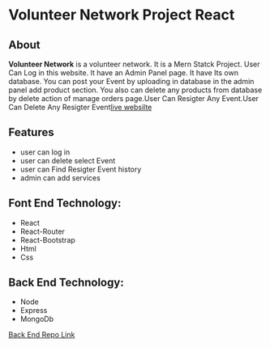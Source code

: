 # Volunteer Network Project React

## About

**Volunteer Network** is a volunteer network. It is a Mern Statck Project. User Can Log in this website. It have an Admin Panel page. It have Its own database. You can post your Event by uploading in database in the admin panel add product section. You also can delete any products from database by delete action of manage orders page.User Can Resigter Any Event.User Can Delete Any Resigter Event[live websilte](https://volunteer-network-1ce50.firebaseapp.com/)

## Features

- user can log in
- user can delete select Event
- user can Find Resigter Event history
- admin can add services

## Font End Technology:

- React
- React-Router
- React-Bootstrap
- Html
- Css

## Back End Technology:

- Node
- Express
- MongoDb

[Back End Repo Link](https://github.com/mdyasenrafe/volunteer-network-backend)

